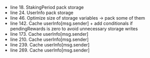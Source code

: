 - line 18. StakingPeriod pack storage
- line 24. UserInfo pack storage
- line 46. Optimize size of storage variables -> pack some of them
- line 142. Cache userInfo[msg.sender] + add conditionals if pendingRewards is zero to avoid unnecessary storage writes
- line 173. Cache userInfo[msg.sender]
- line 210. Cache userInfo[msg.sender]
- line 239. Cache userInfo[msg.sender]
- line 269. Cache userInfo[msg.sender]